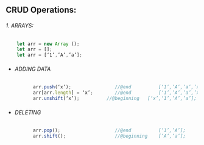 ## CRUD Operations:
###### 1. ARRAYS:

```js
    let arr = new Array ();
    let arr = [];
    let arr = [‘1’,’A’,’a’];
```
  + ###### ADDING DATA	
```js
          arr.push(‘x’);			    //@end		    [‘1’,’A’,’a’,’x’];
          arr[arr.length] = ‘x’;		//@end		    [‘1’,’A’,’a’,’x’];
          arr.unshift(‘x’);			 //@beginning	[‘x’,‘1’,’A’,’a’];
```
+ ###### DELETING
```js
          arr.pop();			        //@end		    [‘1’,’A’];
          arr.shift();			      	//@beginning	[’A’,’a’];
```



